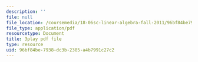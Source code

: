 ```yaml
---
description: ''
file: null
file_location: /coursemedia/18-06sc-linear-algebra-fall-2011/96bf84be7938dc3b2385a4b7991c27c2_IZqwi0wJovM.pdf
file_type: application/pdf
resourcetype: Document
title: 3play pdf file
type: resource
uid: 96bf84be-7938-dc3b-2385-a4b7991c27c2
---
```

